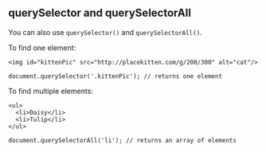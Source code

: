 ## querySelector and querySelectorAll

You can also use `querySelector()` and `querySelectorAll()`.

To find one element:

```
<img id="kittenPic" src="http://placekitten.com/g/200/300" alt="cat"/>
```

```
document.querySelector('.kittenPic'); // returns one element
```

To find multiple elements:

```
<ul>
  <li>Daisy</li>
  <li>Tulip</li>
</ul>
```

```
document.querySelectorAll('li'); // returns an array of elements
```